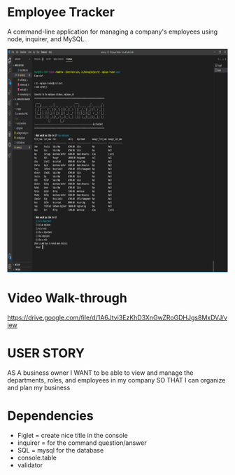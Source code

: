 # Employee Tracker
A command-line application for managing a company's employees using node, inquirer, and MySQL.

<img src='images\screenshot.PNG' alt="Employee Tracker" width="957" height="510">

# Video Walk-through
https://drive.google.com/file/d/1A6Jtvi3EzKhD3XnGwZRoGDHJgs8MxDVJ/view


# USER STORY
AS A business owner
I WANT to be able to view and manage the departments, roles, and employees in my company
SO THAT I can organize and plan my business

# Dependencies
- Figlet = create nice title in the console
- inquirer = for the command question/answer
- SQL = mysql for the database
- console.table
- validator
